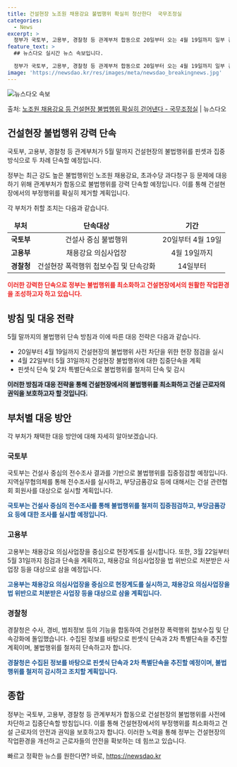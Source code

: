 ```yaml
---
title: 건설현장 노조원 채용강요 불법행위 확실히 청산한다  국무조정실
categories:
  - News
excerpt: >
  정부가 국토부, 고용부, 경찰청 등 관계부처 합동으로 20일부터 오는 4월 19일까지 일부 건설현장의 불법적…
feature_text: >
  ## 뉴스다오 실시간 뉴스 속보입니다.

  정부가 국토부, 고용부, 경찰청 등 관계부처 합동으로 20일부터 오는 4월 19일까지 일부 건설현장의 불법적…
image: 'https://newsdao.kr/res/images/meta/newsdao_breakingnews.jpg'
---
```


![뉴스다오 속보](https://newsdao.kr/res/images/meta/newsdao_breakingnews.jpg)

<p>출처: <a href="https://newsdao.kr/3389" rel="dofollow">노조원 채용강요 등 건설현장 불법행위 확실히 걷어낸다 - 국무조정실</a> | 뉴스다오</p>

<h2 data-ke-size="size26">건설현장 불법행위 강력 단속</h2>
국토부, 고용부, 경찰청 등 관계부처가 5월 말까지 건설현장의 불법행위를 핀셋과 집중 방식으로 두 차례 단속할 예정입니다.

<p data-ke-size="size16">정부는 최근 강도 높은 불법행위인 노조원 채용강요, 초과수당 과다청구 등 문제에 대응하기 위해 관계부처가 합동으로 불법행위를 강력 단속할 예정입니다. 이를 통해 건설현장에서의 부정행위를 확실히 제거할 계획입니다.</p>

<p data-ke-size="size16">각 부처가 취할 조치는 다음과 같습니다.</p>

<table>
	<thead>
		<tr>
			<td style="text-align: center; height: 17px;"><b>부처</b></td>
			<td style="text-align: center; height: 17px;"><b>단속대상</b></td>
			<td style="text-align: center; height: 17px;"><b>기간</b></td>
		</tr>
	</thead>
	<tbody>
		<tr>
			<td style="text-align: center; height: 17px;"><b>국토부</b></td>
			<td style="text-align: center; height: 17px;">건설사 중심 불법행위</td>
			<td style="text-align: center; height: 17px;">20일부터 4월 19일</td>
		</tr>
		<tr>
			<td style="text-align: center; height: 17px;"><b>고용부</b></td>
			<td style="text-align: center; height: 17px;">채용강요 의심사업장</td>
			<td style="text-align: center; height: 17px;">4월 19일까지</td>
		</tr>
		<tr>
			<td style="text-align: center; height: 17px;"><b>경찰청</b></td>
			<td style="text-align: center; height: 17px;">건설현장 폭력행위 첩보수집 및 단속강화</td>
			<td style="text-align: center; height: 17px;">14일부터</td>
		</tr>
	</tbody>
</table>

<b><span style="color: #ee2323;">이러한 강력한 단속으로 정부는 불법행위를 최소화하고 건설현장에서의 원활한 작업환경을 조성하고자 하고 있습니다.</span></b>

<h2 data-ke-size="size26">방침 및 대응 전략</h2>
5월 말까지의 불법행위 단속 방침과 이에 따른 대응 전략은 다음과 같습니다.

<ul>
	<li>20일부터 4월 19일까지 건설현장의 불법행위 사전 차단을 위한 현장 점검을 실시</li>
	<li>4월 22일부터 5월 31일까지 건설현장 불법행위에 대한 집중단속을 계획</li>
	<li>핀셋식 단속 및 2차 특별단속으로 불법행위를 철저히 단속 및 감시</li>
</ul>

<b><span style="background-color: #21538527;">이러한 방침과 대응 전략을 통해 건설현장에서의 불법행위를 최소화하고 건설 근로자의 권익을 보호하고자 할 것입니다.</span></b>

<h2 data-ke-size="size26">부처별 대응 방안</h2>
각 부처가 채택한 대응 방안에 대해 자세히 알아보겠습니다.

<h3 data-ke-size="size24">국토부</h3>
국토부는 건설사 중심의 전수조사 결과를 기반으로 불법행위를 집중점검할 예정입니다. 지역실무협의체를 통해 전수조사를 실시하고, 부당금품강요 등에 대해서는 건설 관련협회 회원사를 대상으로 실시할 계획입니다.

<b><span style="color: #1a5490;">국토부는 건설사 중심의 전수조사를 통해 불법행위를 철저히 집중점검하고, 부당금품강요 등에 대한 조사를 실시할 예정입니다.</span></b>

<h3 data-ke-size="size24">고용부</h3>
고용부는 채용강요 의심사업장을 중심으로 현장계도를 실시합니다. 또한, 3월 22일부터 5월 31일까지 점검과 단속을 계획하고, 채용강요 의심사업장을 법 위반으로 처분받은 사업장 등을 대상으로 삼을 예정입니다.

<b><span style="color: #1a5490;">고용부는 채용강요 의심사업장을 중심으로 현장계도를 실시하고, 채용강요 의심사업장을 법 위반으로 처분받은 사업장 등을 대상으로 삼을 계획입니다.</span></b>

<h3 data-ke-size="size24">경찰청</h3>
경찰청은 수사, 경비, 범죄정보 등의 기능을 합동하여 건설현장 폭력행위 첩보수집 및 단속강화에 돌입했습니다. 수집된 정보를 바탕으로 핀셋식 단속과 2차 특별단속을 추진할 계획이며, 불법행위를 철저히 단속하고자 합니다.

<b><span style="color: #1a5490;">경찰청은 수집된 정보를 바탕으로 핀셋식 단속과 2차 특별단속을 추진할 예정이며, 불법행위를 철저히 감시하고 조치할 계획입니다.</span></b>

<h2 data-ke-size="size26">종합</h2>
정부는 국토부, 고용부, 경찰청 등 관계부처가 합동으로 건설현장의 불법행위를 사전에 차단하고 집중단속할 방침입니다. 이를 통해 건설현장에서의 부정행위를 최소화하고 건설 근로자의 안전과 권익을 보호하고자 합니다. 이러한 노력을 통해 정부는 건설현장의 작업환경을 개선하고 근로자들의 안전을 확보하는 데 힘쓰고 있습니다. 

빠르고 정확한 뉴스를 원한다면? 바로, <a href="https://newsdao.kr" rel="dofollow">https://newsdao.kr</a>



